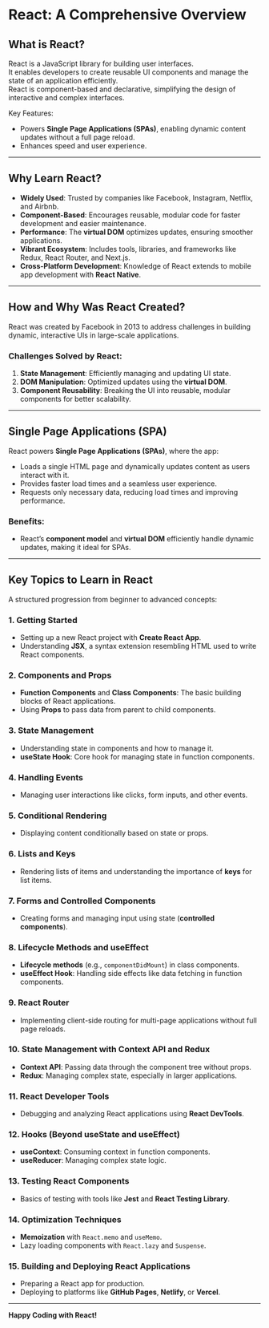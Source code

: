 # React: A Comprehensive Overview

## What is React?

React is a JavaScript library for building user interfaces.  
It enables developers to create reusable UI components and manage the state of an application efficiently.  
React is component-based and declarative, simplifying the design of interactive and complex interfaces.  

Key Features:
- Powers **Single Page Applications (SPAs)**, enabling dynamic content updates without a full page reload.
- Enhances speed and user experience.

---

## Why Learn React?

- **Widely Used**: Trusted by companies like Facebook, Instagram, Netflix, and Airbnb.  
- **Component-Based**: Encourages reusable, modular code for faster development and easier maintenance.  
- **Performance**: The **virtual DOM** optimizes updates, ensuring smoother applications.  
- **Vibrant Ecosystem**: Includes tools, libraries, and frameworks like Redux, React Router, and Next.js.  
- **Cross-Platform Development**: Knowledge of React extends to mobile app development with **React Native**.  

---

## How and Why Was React Created?

React was created by Facebook in 2013 to address challenges in building dynamic, interactive UIs in large-scale applications.

### Challenges Solved by React:
1. **State Management**: Efficiently managing and updating UI state.  
2. **DOM Manipulation**: Optimized updates using the **virtual DOM**.  
3. **Component Reusability**: Breaking the UI into reusable, modular components for better scalability.

---

## Single Page Applications (SPA)

React powers **Single Page Applications (SPAs)**, where the app:
- Loads a single HTML page and dynamically updates content as users interact with it.
- Provides faster load times and a seamless user experience.
- Requests only necessary data, reducing load times and improving performance.

### Benefits:
- React’s **component model** and **virtual DOM** efficiently handle dynamic updates, making it ideal for SPAs.

---

## Key Topics to Learn in React

A structured progression from beginner to advanced concepts:

### 1. Getting Started
- Setting up a new React project with **Create React App**.  
- Understanding **JSX**, a syntax extension resembling HTML used to write React components.

### 2. Components and Props
- **Function Components** and **Class Components**: The basic building blocks of React applications.  
- Using **Props** to pass data from parent to child components.

### 3. State Management
- Understanding state in components and how to manage it.  
- **useState Hook**: Core hook for managing state in function components.

### 4. Handling Events
- Managing user interactions like clicks, form inputs, and other events.

### 5. Conditional Rendering
- Displaying content conditionally based on state or props.

### 6. Lists and Keys
- Rendering lists of items and understanding the importance of **keys** for list items.

### 7. Forms and Controlled Components
- Creating forms and managing input using state (**controlled components**).

### 8. Lifecycle Methods and useEffect
- **Lifecycle methods** (e.g., `componentDidMount`) in class components.  
- **useEffect Hook**: Handling side effects like data fetching in function components.

### 9. React Router
- Implementing client-side routing for multi-page applications without full page reloads.

### 10. State Management with Context API and Redux
- **Context API**: Passing data through the component tree without props.  
- **Redux**: Managing complex state, especially in larger applications.

### 11. React Developer Tools
- Debugging and analyzing React applications using **React DevTools**.

### 12. Hooks (Beyond useState and useEffect)
- **useContext**: Consuming context in function components.  
- **useReducer**: Managing complex state logic.

### 13. Testing React Components
- Basics of testing with tools like **Jest** and **React Testing Library**.

### 14. Optimization Techniques
- **Memoization** with `React.memo` and `useMemo`.  
- Lazy loading components with `React.lazy` and `Suspense`.

### 15. Building and Deploying React Applications
- Preparing a React app for production.  
- Deploying to platforms like **GitHub Pages**, **Netlify**, or **Vercel**.

---

**Happy Coding with React!**
